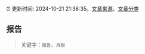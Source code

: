 :alarm_clock: 更新时间: 2024-10-21 21:38:35。[文章来源](/README.md)、[文章分类](/TAGS.md)

## 报告


> 关键字：`报告`、`月报`



